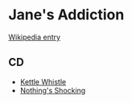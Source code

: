 # Jane's Addiction

[Wikipedia entry](https://en.wikipedia.org/wiki/Jane's_Addiction)

## CD

- [Kettle Whistle](Kettle_Whistle.md)
- [Nothing's Shocking](Nothings_Shocking.md)
